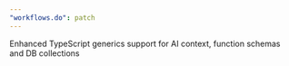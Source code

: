 ```yaml
---
"workflows.do": patch
---
```


Enhanced TypeScript generics support for AI context, function schemas and DB collections
